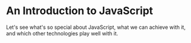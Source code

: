 # An Introduction to JavaScript

Let's see what's so special about JavaScript, what we can achieve with it, and which other technologies play well with it.
